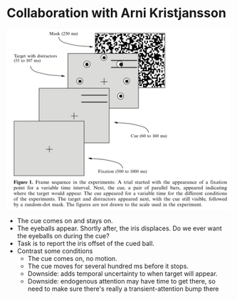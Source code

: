 Collaboration with Arni Kristjansson
==============

![alt text](KristjanssonNakayamaMackeben_stim.png
 "Screencap of the KNM paper")

- The cue comes on and stays on. 
- The eyeballs appear. Shortly after, the iris displaces. Do we ever want the eyeballs on during the cue? 
- Task is to report the iris offset of the cued ball.
- Contrast some conditions
  - The cue comes on, no motion.
  - The cue moves for several hundred ms before it stops. 
   - Downside: adds temporal uncertainty to when target will appear.
   - Downside: endogenous attention may have time to get there, so need to make sure there's really a transient-attention bump there




